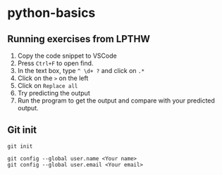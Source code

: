 # python-basics

## Running exercises from LPTHW

1. Copy the code snippet to VSCode
2. Press `Ctrl+F` to open find.
3. In the text box, type `^ \d+ ?` and click on `.*`
4. Click on the `>` on the left
5. Click on `Replace all`
6. Try predicting the output
7. Run the program to get the output and compare with your predicted output.

## Git init

`git init`

```
git config --global user.name <Your name>
git config --global user.email <Your email>
```
